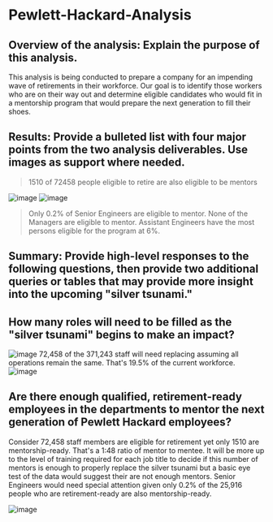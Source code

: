 # Pewlett-Hackard-Analysis

## Overview of the analysis: Explain the purpose of this analysis.

This analysis is being conducted to prepare a company for an impending wave of retirements in their workforce.  Our goal is to identify those workers who are on their
way out and determine eligible candidates who would fit in a mentorship program that would prepare the next generation to fill their shoes.


## Results: Provide a bulleted list with four major points from the two analysis deliverables. Use images as support where needed.
  > 1510 of 72458 people eligible to retire are also eligible to be mentors
  
  ![image](https://user-images.githubusercontent.com/99847046/166125837-5e73d6e5-5a3a-4df3-8d1f-906c20d8a9be.png)
  ![image](https://user-images.githubusercontent.com/99847046/166126342-5573dbab-4e0a-4112-a906-d213427617fb.png)

  > Only 0.2% of Senior Engineers are eligible to mentor.
  > None of the Managers are eligible to mentor. 
  > Assistant Engineers have the most persons eligible for the program at 6%.

## Summary: Provide high-level responses to the following questions, then provide two additional queries or tables that may provide more insight into the upcoming "silver tsunami."

## How many roles will need to be filled as the "silver tsunami" begins to make an impact?
![image](https://user-images.githubusercontent.com/99847046/166126435-ce131e88-6c56-42e3-8a51-5b6e2300d93a.png)
72,458 of the 371,243 staff will need replacing assuming all operations remain the same.  That's 19.5% of the current workforce.
![image](https://user-images.githubusercontent.com/99847046/166127491-27389188-3524-4d5a-8c98-9ef6a405d118.png)


## Are there enough qualified, retirement-ready employees in the departments to mentor the next generation of Pewlett Hackard employees?
Consider 72,458 staff members are eligible for retirement yet only 1510 are mentorship-ready. That's a 1:48 ratio of mentor to mentee.  It will be more up to 
the level of training required for each job title to decide if this number of mentors is enough to properly replace the silver tsunami but a basic eye test of the data would suggest their are not enough mentors.  Senior Engineers would need special attention given only 0.2% of the 25,916 people who are retirement-ready are also mentorship-ready.

![image](https://user-images.githubusercontent.com/99847046/166130072-b40fa0b1-687a-40f6-85ec-6647d9bb4919.png)

